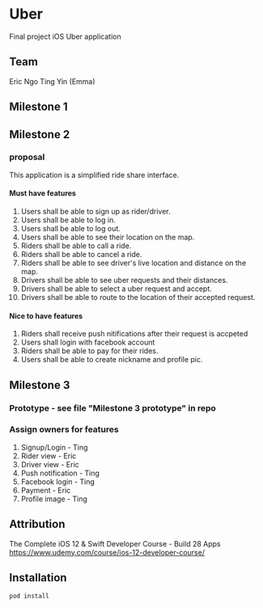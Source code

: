 # Uber
Final project iOS Uber application

## Team
Eric Ngo
Ting Yin (Emma) 

## Milestone 1

## Milestone 2
### proposal
This application is a simplified ride share interface.

#### Must have features
1. Users shall be able to sign up as rider/driver.
2. Users shall be able to log in.
3. Users shall be able to log out.
4. Users shall be able to see their location on the map.
5. Riders shall be able to call a ride.
6. Riders shall be able to cancel a ride.
7. Riders shall be able to see driver's live location and distance on the map.
8. Drivers shall be able to see uber requests and their distances.
9. Drivers shall be able to select a uber request and accept.
10. Drivers shall be able to route to the location of their accepted request.


#### Nice to have features
1. Riders shall receive push nitifications after their request is accpeted
2. Users shall login with facebook account
3. Riders shall be able to pay for their rides.
4. Users shall be able to create nickname and profile pic.

## Milestone 3
### Prototype - see file "Milestone 3 prototype" in repo
### Assign owners for features
1. Signup/Login - Ting
2. Rider view - Eric
3. Driver view - Eric
4. Push notification - Ting
5. Facebook login - Ting
6. Payment - Eric
7. Profile image - Ting

## Attribution
The Complete iOS 12 & Swift Developer Course - Build 28 Apps
https://www.udemy.com/course/ios-12-developer-course/

## Installation

```bash
pod install
```

